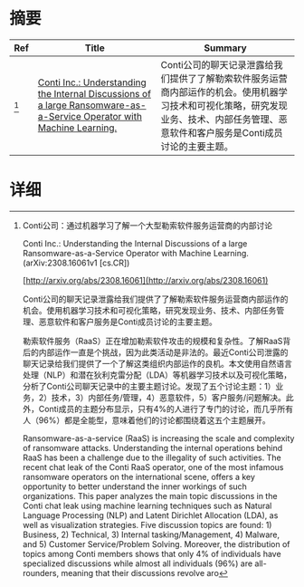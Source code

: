 # 摘要

| Ref | Title | Summary |
| --- | --- | --- |
| [^1] | [Conti Inc.: Understanding the Internal Discussions of a large Ransomware-as-a-Service Operator with Machine Learning.](http://arxiv.org/abs/2308.16061) | Conti公司的聊天记录泄露给我们提供了了解勒索软件服务运营商内部运作的机会。使用机器学习技术和可视化策略，研究发现业务、技术、内部任务管理、恶意软件和客户服务是Conti成员讨论的主要主题。 |

# 详细

[^1]: Conti公司：通过机器学习了解一个大型勒索软件服务运营商的内部讨论

    Conti Inc.: Understanding the Internal Discussions of a large Ransomware-as-a-Service Operator with Machine Learning. (arXiv:2308.16061v1 [cs.CR])

    [http://arxiv.org/abs/2308.16061](http://arxiv.org/abs/2308.16061)

    Conti公司的聊天记录泄露给我们提供了了解勒索软件服务运营商内部运作的机会。使用机器学习技术和可视化策略，研究发现业务、技术、内部任务管理、恶意软件和客户服务是Conti成员讨论的主要主题。

    

    勒索软件服务（RaaS）正在增加勒索软件攻击的规模和复杂性。了解RaaS背后的内部运作一直是个挑战，因为此类活动是非法的。最近Conti公司泄露的聊天记录给我们提供了一个了解这类组织内部运作的良机。本文使用自然语言处理（NLP）和潜在狄利克雷分配（LDA）等机器学习技术以及可视化策略，分析了Conti公司聊天记录中的主要主题讨论。发现了五个讨论主题：1）业务，2）技术，3）内部任务/管理，4）恶意软件，5）客户服务/问题解决。此外，Conti成员的主题分布显示，只有4%的人进行了专门的讨论，而几乎所有人（96%）都是全能型，意味着他们的讨论都围绕着这五个主题展开。

    Ransomware-as-a-service (RaaS) is increasing the scale and complexity of ransomware attacks. Understanding the internal operations behind RaaS has been a challenge due to the illegality of such activities. The recent chat leak of the Conti RaaS operator, one of the most infamous ransomware operators on the international scene, offers a key opportunity to better understand the inner workings of such organizations. This paper analyzes the main topic discussions in the Conti chat leak using machine learning techniques such as Natural Language Processing (NLP) and Latent Dirichlet Allocation (LDA), as well as visualization strategies. Five discussion topics are found: 1) Business, 2) Technical, 3) Internal tasking/Management, 4) Malware, and 5) Customer Service/Problem Solving. Moreover, the distribution of topics among Conti members shows that only 4% of individuals have specialized discussions while almost all individuals (96%) are all-rounders, meaning that their discussions revolve aro
    

